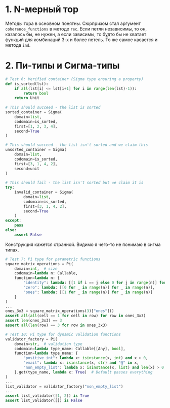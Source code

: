 # 1. N-мерный тор
Методы тора в основном понятны.
Сюрпризом стал аргумент `coherence_functions` в методе `rec`.
Если петли независимы, то он, казалось бы, не нужен, а если зависимы,
то будто бы не хватает функций для комбинаций 3-х и более петель.
То же самое касается и метода `ind`.

# 2. Пи-типы и Сигма-типы
```Python
# Test 6: Verified container (Sigma type ensuring a property)
def is_sorted(lst):
    if all(lst[i] <= lst[i+1] for i in range(len(lst)-1)):
        return bool
    return Unit
    
# This should succeed - the list is sorted
sorted_container = Sigma(
    domain=list,
    codomain=is_sorted,
    first=[1, 2, 3, 4],
    second=True
)

# This should succeed - the list isn't sorted and we claim this
unsorted_container = Sigma(
    domain=list,
    codomain=is_sorted,
    first=[3, 1, 4, 2],
    second=unit
)
    
# This should fail - the list isn't sorted but we claim it is
try:
    invalid_container = Sigma(
        domain=list,
        codomain=is_sorted,
        first=[3, 1, 4, 2],
        second=True
    )
except:
    pass
else:
    assert False
```
Конструкция кажется странной. Видимо я чего-то не понимаю в сигма типах.

```Python
# Test 7: Pi type for parametric functions
square_matrix_operations = Pi(
    domain=int,  # size
    codomain=lambda n: Callable,
    function=lambda n: {
        "identity": lambda: [[1 if i == j else 0 for j in range(n)] for i in range(n)],
        "zero": lambda: [[0 for _ in range(n)] for _ in range(n)],
        "ones": lambda: [[1 for _ in range(n)] for _ in range(n)]
    }
)
...
ones_3x3 = square_matrix_operations(3)["ones"]()
assert all(all(cell == 1 for cell in row) for row in ones_3x3)
assert len(ones_3x3) == 3
assert all(len(row) == 3 for row in ones_3x3)
```

```Python
# Test 10: Pi type for dynamic validation functions
validator_factory = Pi(
    domain=str,  # validation type
    codomain=lambda type_name: Callable[[Any], bool],
    function=lambda type_name: {
        "positive_int": lambda x: isinstance(x, int) and x > 0,
        "email": lambda x: isinstance(x, str) and "@" in x,
        "non_empty_list": lambda x: isinstance(x, list) and len(x) > 0
    }.get(type_name, lambda x: True)  # Default passes everything
)
...
list_validator = validator_factory("non_empty_list")
...
assert list_validator([1, 2]) is True
assert list_validator([]) is False
```
